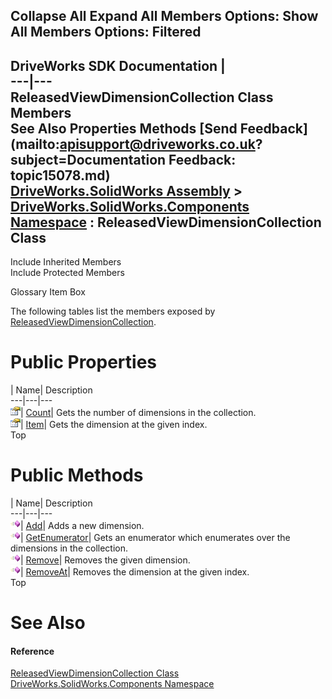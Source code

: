        

 Collapse All Expand All  Members Options: Show All  Members Options: Filtered   
---  
DriveWorks SDK Documentation  |   
---|---  
ReleasedViewDimensionCollection Class Members   
See Also Properties Methods [Send Feedback](mailto:apisupport@driveworks.co.uk?subject=Documentation Feedback: topic15078.md)  
[DriveWorks.SolidWorks Assembly](topic13342.md) > [DriveWorks.SolidWorks.Components Namespace](topic13925.md) : ReleasedViewDimensionCollection Class  
---  
  
Include Inherited Members    
Include Protected Members  


Glossary Item Box

The following tables list the members exposed by [ReleasedViewDimensionCollection](topic15078.md).

# Public Properties

| Name| Description  
---|---|---  
![Public Property](dotnetimages/publicProperty.gif)| [Count](topic15088.md)| Gets the number of dimensions in the collection.   
![Public Property](dotnetimages/publicProperty.gif)| [Item](topic15089.md)| Gets the dimension at the given index.   
Top

# Public Methods

| Name| Description  
---|---|---  
![Public Method](dotnetimages/publicMethod.gif)| [Add](topic15084.md)| Adds a new dimension.   
![Public Method](dotnetimages/publicMethod.gif)| [GetEnumerator](topic15085.md)| Gets an enumerator which enumerates over the dimensions in the collection.   
![Public Method](dotnetimages/publicMethod.gif)| [Remove](topic15086.md)| Removes the given dimension.   
![Public Method](dotnetimages/publicMethod.gif)| [RemoveAt](topic15087.md)| Removes the dimension at the given index.   
Top

# See Also

#### Reference

[ReleasedViewDimensionCollection Class](topic15078.md)   
[DriveWorks.SolidWorks.Components Namespace](topic13925.md)



